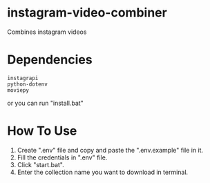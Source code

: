 # instagram-video-combiner
Combines instagram videos

# Dependencies

```
instagrapi
python-dotenv
moviepy
```

or you can run "install.bat"

# How To Use

1. Create ".env" file and copy and paste the ".env.example" file in it.
2. Fill the credentials in ".env" file.
3. Click "start.bat".
4. Enter the collection name you want to download in terminal.
